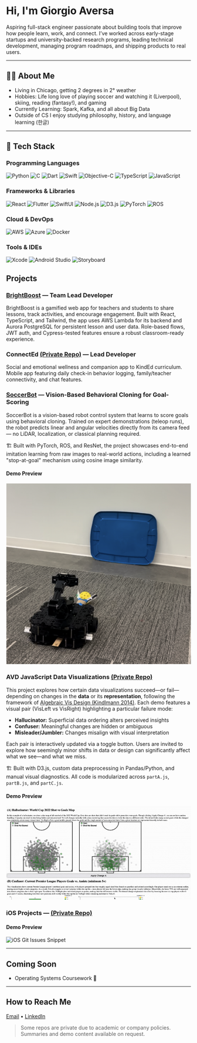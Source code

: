 # Hi, I'm Giorgio Aversa

Aspiring full-stack engineer passionate about building tools that improve how people learn, work, and connect. I’ve worked across early-stage startups and university-backed research programs, leading technical development, managing program roadmaps, and shipping products to real users.

---

## 🧑‍💻 About Me

- Living in Chicago, getting 2 degrees in 2° weather
- Hobbies: Life long love of playing soccer and watching it (Liverpool), skiing, reading (fantasy!), and gaming
- Currently Learning: Spark, Kafka, and all about Big Data
- Outside of CS I enjoy studying philosophy, history, and language learning (한글)

---

## 🥞 Tech Stack

### Programming Languages  
![Python](https://img.shields.io/badge/Python-3670A0?style=for-the-badge&logo=python&logoColor=white)
![C](https://img.shields.io/badge/C-00599C?style=for-the-badge&logo=c&logoColor=white)
![Dart](https://img.shields.io/badge/Dart-0175C2?style=for-the-badge&logo=dart&logoColor=white)
![Swift](https://img.shields.io/badge/Swift-FA7343?style=for-the-badge&logo=swift&logoColor=white)
![Objective-C](https://img.shields.io/badge/Objective--C-438EFF?style=for-the-badge&logo=c&logoColor=white)
![TypeScript](https://img.shields.io/badge/TypeScript-3178C6?style=for-the-badge&logo=typescript&logoColor=white)
![JavaScript](https://img.shields.io/badge/JavaScript-F7DF1E?style=for-the-badge&logo=javascript&logoColor=black)

### Frameworks & Libraries  
![React](https://img.shields.io/badge/React-20232A?style=for-the-badge&logo=react&logoColor=61DAFB)
![Flutter](https://img.shields.io/badge/Flutter-02569B?style=for-the-badge&logo=flutter&logoColor=white)
![SwiftUI](https://img.shields.io/badge/SwiftUI-FA7343?style=for-the-badge&logo=swift&logoColor=white)
![Node.js](https://img.shields.io/badge/Node.js-339933?style=for-the-badge&logo=nodedotjs&logoColor=white)
![D3.js](https://img.shields.io/badge/D3.js-F9A03C?style=for-the-badge&logo=d3.js&logoColor=black)
![PyTorch](https://img.shields.io/badge/PyTorch-EE4C2C?style=for-the-badge&logo=pytorch&logoColor=white)
![ROS](https://img.shields.io/badge/ROS-22314E?style=for-the-badge&logo=ros&logoColor=white)

### Cloud & DevOps  
![AWS](https://img.shields.io/badge/AWS-232F3E?style=for-the-badge&logo=amazonaws&logoColor=white)
![Azure](https://img.shields.io/badge/Azure-0078D4?style=for-the-badge&logo=microsoftazure&logoColor=white)
![Docker](https://img.shields.io/badge/Docker-2496ED?style=for-the-badge&logo=docker&logoColor=white)

### Tools & IDEs  
![Xcode](https://img.shields.io/badge/Xcode-147EFB?style=for-the-badge&logo=xcode&logoColor=white)
![Android Studio](https://img.shields.io/badge/Android%20Studio-3DDC84?style=for-the-badge&logo=androidstudio&logoColor=white)
![Storyboard](https://img.shields.io/badge/Storyboard-FA7343?style=for-the-badge&logo=apple&logoColor=white)


## Projects

### [BrightBoost](https://github.com/Bright-Bots-Initiative/brightboost) — Team Lead Developer  
BrightBoost is a gamified web app for teachers and students to share lessons, track activities, and encourage engagement. Built with React, TypeScript, and Tailwind, the app uses AWS Lambda for its backend and Aurora PostgreSQL for persistent lesson and user data.
Role-based flows, JWT auth, and Cypress-tested features ensure a robust classroom-ready experience.

### ConnectEd [(Private Repo)]() — Lead Developer  
Social and emotional wellness and companion app to KindEd curriculum. Mobile app featuring daily check-in behavior logging, family/teacher connectivity, and chat features.

### [SoccerBot](https://github.com/Intro-Robotics-UChicago-Spring-2024/final_project_soccer_bot.git) — Vision-Based Behavioral Cloning for Goal-Scoring
SoccerBot is a vision-based robot control system that learns to score goals using behavioral cloning. Trained on expert demonstrations (teleop runs), the robot predicts linear and angular velocities directly from its camera feed — no LiDAR, localization, or classical planning required.

🏗️ Built with PyTorch, ROS, and ResNet, the project showcases end-to-end imitation learning from raw images to real-world actions, including a learned "stop-at-goal" mechanism using cosine image similarity.

#### Demo Preview
![Soccer Bot Image](./assets/soccerbot_image.png)

### AVD JavaScript Data Visualizations [(Private Repo)]()  

This project explores how certain data visualizations succeed—or fail—depending on changes in the **data** or its **representation**, following the framework of [Algebraic Vis Design (Kindlmann 2014)]((https://pubmed.ncbi.nlm.nih.gov/26356932/)). Each demo features a visual pair (VisLeft vs VisRight) highlighting a particular failure mode:

- **Hallucinator:** Superficial data ordering alters perceived insights
- **Confuser:** Meaningful changes are hidden or ambiguous
- **Misleader/Jumbler:** Changes misalign with visual interpretation

Each pair is interactively updated via a toggle button. Users are invited to explore how seemingly minor shifts in data or design can significantly affect what we see—and what we miss.

🏗️ Built with D3.js, custom data preprocessing in Pandas/Python, and manual visual diagnostics. All code is modularized across `partA.js`, `partB.js`, and `partC.js`.

#### Demo Preview

![Data Viz Snippet](./assets/dataviz_snippet.gif)

### iOS Projects — [(Private Repo)]()  

#### Demo Preview

![iOS Git Issues Snippet](./assets/iosgitissue_snippet.gif)

---

## Coming Soon

- Operating Systems Coursework 👀

---

## How to Reach Me

[Email](mailto:giorgioaversa3@gmail.com) • [LinkedIn](https://www.linkedin.com/in/giorgio-aversa-669661287)

> Some repos are private due to academic or company policies. Summaries and demo content available on request.
